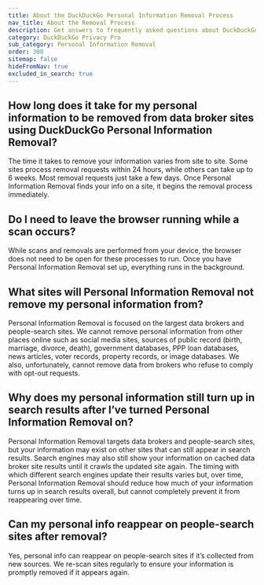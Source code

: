 ```yaml
---
title: About the DuckDuckGo Personal Information Removal Process
nav_title: About the Removal Process
description: Get answers to frequently asked questions about DuckDuckGo Personal Information Removal, which removes your personal information from sites that store and sell it.
category: DuckDuckGo Privacy Pro
sub_category: Personal Information Removal
order: 300
sitemap: false
hideFromNav: true
excluded_in_search: true
---
```


## How long does it take for my personal information to be removed from data broker sites using DuckDuckGo Personal Information Removal?

The time it takes to remove your information varies from site to site. Some sites process removal requests within 24 hours, while others can take up to 6 weeks. Most removal requests just take a few days. Once Personal Information Removal finds your info on a site, it begins the removal process immediately.

## Do I need to leave the browser running while a scan occurs?

While scans and removals are performed from your device, the browser does not need to be open for these processes to run. Once you have Personal Information Removal set up, everything runs in the background.

## What sites will Personal Information Removal not remove my personal information from?

Personal Information Removal is focused on the largest data brokers and people-search sites. We cannot remove personal information from other places online such as social media sites, sources of public record (birth, marriage, divorce, death), government databases, PPP loan databases, news articles, voter records, property records, or image databases. We also, unfortunately, cannot remove data from brokers who refuse to comply with opt-out requests.

## Why does my personal information still turn up in search results after I’ve turned Personal Information Removal on?

Personal Information Removal targets data brokers and people-search sites, but your information may exist on other sites that can still appear in search results. Search engines may also still show your information on cached data broker site results until it crawls the updated site again. The timing with which different search engines update their results varies but, over time, Personal Information Removal should reduce how much of your information turns up in search results overall, but cannot completely prevent it from reappearing over time.

## Can my personal info reappear on people-search sites after removal?

Yes, personal info can reappear on people-search sites if it’s collected from new sources. We re-scan sites regularly to ensure your information is promptly removed if it appears again.
